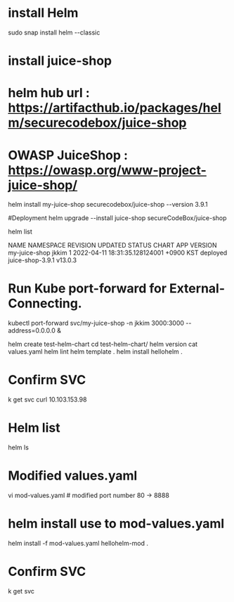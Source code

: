 # install Helm
sudo snap install helm --classic

# install juice-shop 
# helm hub url : https://artifacthub.io/packages/helm/securecodebox/juice-shop
# OWASP JuiceShop : https://owasp.org/www-project-juice-shop/

helm install my-juice-shop securecodebox/juice-shop --version 3.9.1

#Deployment
helm upgrade --install juice-shop secureCodeBox/juice-shop


helm list

NAME         	NAMESPACE	REVISION	UPDATED                                	STATUS  	CHART           	APP VERSION
my-juice-shop	jkkim    	1       	2022-04-11 18:31:35.128124001 +0900 KST	deployed	juice-shop-3.9.1	v13.0.3 


# Run Kube port-forward for External-Connecting. 
kubectl port-forward svc/my-juice-shop -n jkkim 3000:3000 --address=0.0.0.0 &

  helm create test-helm-chart
  cd test-helm-chart/
  helm version
  cat values.yaml 
  helm lint
  helm template .
  helm install hellohelm .

# Confirm SVC
  k get svc
  curl 10.103.153.98

# Helm list
  helm ls

# Modified values.yaml
  vi mod-values.yaml # modified port number 80 -> 8888

# helm install use to mod-values.yaml
  helm install -f mod-values.yaml hellohelm-mod .

# Confirm SVC
  k get svc
